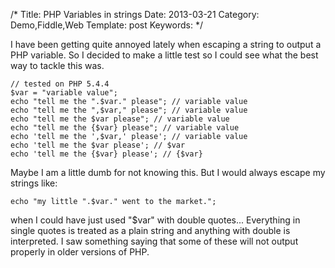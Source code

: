 /*
Title: PHP Variables in strings
Date: 2013-03-21
Category: Demo,Fiddle,Web
Template: post
Keywords: 
*/

I have been getting quite annoyed lately when escaping a string to
output a PHP variable. So I decided to make a little test so I could see
what the best way to tackle this was.

~~~~ {.prettyprint .lang-php title="PHP Variables in strings"}
// tested on PHP 5.4.4
$var = "variable value";
echo "tell me the ".$var." please"; // variable value
echo "tell me the ",$var," please"; // variable value
echo "tell me the $var please"; // variable value
echo "tell me the {$var} please"; // variable value
echo 'tell me the ',$var,' please'; // variable value
echo 'tell me the $var please'; // $var
echo 'tell me the {$var} please'; // {$var}
~~~~

Maybe I am a little dumb for not knowing this. But I would always escape
my strings like:

~~~~ {.prettyprint .lang-php title="PHP Variables escape in string"}
echo "my little ".$var." went to the market.";
~~~~

when I could have just used "\$var" with double quotes... Everything in
single quotes is treated as a plain string and anything with double is
interpreted. I saw something saying that some of these will not output
properly in older versions of PHP.
